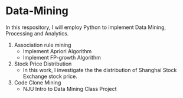 # Data-Mining
In this respository, I will employ Python to implement Data Mining, Processing and Analytics. 
1. Association rule mining
    - Implement Apriori Algorithm
    - Implement FP-growth Algorithm
2. Stock Price Distribution
    - In this work, I investigate the the distribution of Shanghai Stock Exchange stock price. 
3. Code Clone Mining
    - NJU Intro to Data Mining Class Project

